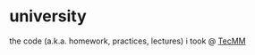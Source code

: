 # university
the code (a.k.a. homework, practices, lectures) i took @ <a href="http://itszapopan.edu.mx">TecMM</a>
